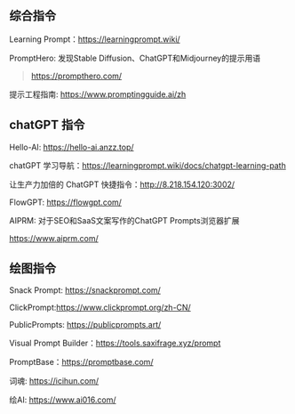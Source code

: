 ## 综合指令

Learning Prompt：https://learningprompt.wiki/

PromptHero: 发现Stable Diffusion、ChatGPT和Midjourney的提示用语

> https://prompthero.com/

提示工程指南: https://www.promptingguide.ai/zh

## chatGPT 指令

Hello-AI:  https://hello-ai.anzz.top/

chatGPT 学习导航：https://learningprompt.wiki/docs/chatgpt-learning-path

让生产力加倍的 ChatGPT 快捷指令：http://8.218.154.120:3002/

FlowGPT: https://flowgpt.com/

AIPRM:  对于SEO和SaaS文案写作的ChatGPT Prompts浏览器扩展

https://www.aiprm.com/

## 绘图指令

Snack Prompt: https://snackprompt.com/

ClickPrompt:https://www.clickprompt.org/zh-CN/

PublicPrompts:  https://publicprompts.art/

Visual Prompt Builder：https://tools.saxifrage.xyz/prompt

PromptBase：https://promptbase.com/

词魂: https://icihun.com/

绘AI: https://www.ai016.com/